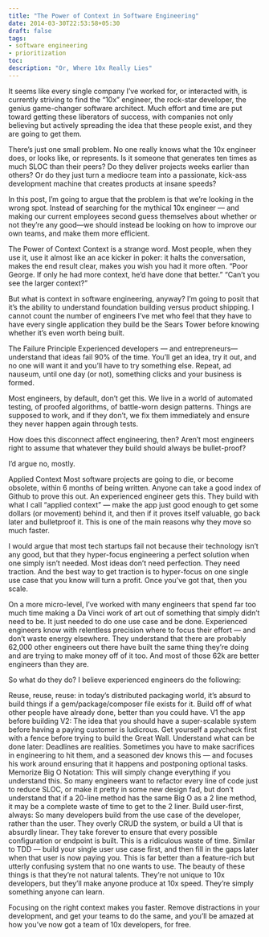 ```yaml
---
title: "The Power of Context in Software Engineering"
date: 2014-03-30T22:53:58+05:30
draft: false
tags:
- software engineering
- prioritization
toc:
description: "Or, Where 10x Really Lies"
---
```



It seems like every single company I’ve worked for, or interacted with, is currently striving to find the “10x”
engineer, the rock-star developer, the genius game-changer software architect. Much effort and time are put toward
getting these liberators of success, with companies not only believing but actively spreading the idea that these people
exist, and they are going to get them.

There’s just one small problem. No one really knows what the 10x engineer does, or looks like, or represents. Is it
someone that generates ten times as much SLOC than their peers? Do they deliver projects weeks earlier than others? Or
do they just turn a mediocre team into a passionate, kick-ass development machine that creates products at insane
speeds?

In this post, I’m going to argue that the problem is that we’re looking in the wrong spot. Instead of searching for the
mythical 10x engineer — and making our current employees second guess themselves about whether or not they’re any
good—we should instead be looking on how to improve our own teams, and make them more efficient.

The Power of Context
Context is a strange word. Most people, when they use it, use it almost like an ace kicker in poker: it halts the
conversation, makes the end result clear, makes you wish you had it more often. “Poor George. If only he had more
context, he’d have done that better.” “Can’t you see the larger context?”

But what is context in software engineering, anyway? I’m going to posit that it’s the ability to understand foundation
building versus product shipping. I cannot count the number of engineers I’ve met who feel that they have to have every
single application they build be the Sears Tower before knowing whether it’s even worth being built.

The Failure Principle
Experienced developers — and entrepreneurs—understand that ideas fail 90% of the time. You’ll get an idea, try it out,
and no one will want it and you’ll have to try something else. Repeat, ad nauseum, until one day (or not), something
clicks and your business is formed.

Most engineers, by default, don’t get this. We live in a world of automated testing, of proofed algorithms, of
battle-worn design patterns. Things are supposed to work, and if they don’t, we fix them immediately and ensure they
never happen again through tests.

How does this disconnect affect engineering, then? Aren’t most engineers right to assume that whatever they build should
always be bullet-proof?

I’d argue no, mostly.

Applied Context
Most software projects are going to die, or become obsolete, within 6 months of being written. Anyone can take a good
index of Github to prove this out. An experienced engineer gets this. They build with what I call “applied context” —
make the app just good enough to get some dollars (or movement) behind it, and then if it proves itself valuable, go
back later and bulletproof it. This is one of the main reasons why they move so much faster.

I would argue that most tech startups fail not because their technology isn’t any good, but that they hyper-focus
engineering a perfect solution when one simply isn’t needed. Most ideas don’t need perfection. They need traction. And
the best way to get traction is to hyper-focus on one single use case that you know will turn a profit. Once you’ve got
that, then you scale.

On a more micro-level, I’ve worked with many engineers that spend far too much time making a Da Vinci work of art out of
something that simply didn’t need to be. It just needed to do one use case and be done. Experienced engineers know with
relentless precision where to focus their effort — and don’t waste energy elsewhere. They understand that there are
probably 62,000 other engineers out there have built the same thing they’re doing and are trying to make money off of it
too. And most of those 62k are better engineers than they are.

So what do they do? I believe experienced engineers do the following:

Reuse, reuse, reuse: in today’s distributed packaging world, it’s absurd to build things if a gem/package/composer file
exists for it. Build off of what other people have already done, better than you could have.
V1 the app before building V2: The idea that you should have a super-scalable system before having a paying customer is
ludicrous. Get yourself a paycheck first with a fence before trying to build the Great Wall.
Understand what can be done later: Deadlines are realities. Sometimes you have to make sacrifices in engineering to hit
them, and a seasoned dev knows this — and focuses his work around ensuring that it happens and postponing optional
tasks.
Memorize Big O Notation: This will simply change everything if you understand this. So many engineers want to refactor
every line of code just to reduce SLOC, or make it pretty in some new design fad, but don’t understand that if a 20-line
method has the same Big O as a 2 line method, it may be a complete waste of time to get to the 2 liner.
Build user-first, always: So many developers build from the use case of the developer, rather than the user. They overly
CRUD the system, or build a UI that is absurdly linear. They take forever to ensure that every possible configuration or
endpoint is built. This is a ridiculous waste of time. Similar to TDD — build your single user use case first, and then
fill in the gaps later when that user is now paying you. This is far better than a feature-rich but utterly confusing
system that no one wants to use.
The beauty of these things is that they’re not natural talents. They’re not unique to 10x developers, but they’ll make
anyone produce at 10x speed. They’re simply something anyone can learn.

Focusing on the right context makes you faster. Remove distractions in your development, and get your teams to do the
same, and you’ll be amazed at how you’ve now got a team of 10x developers, for free.
